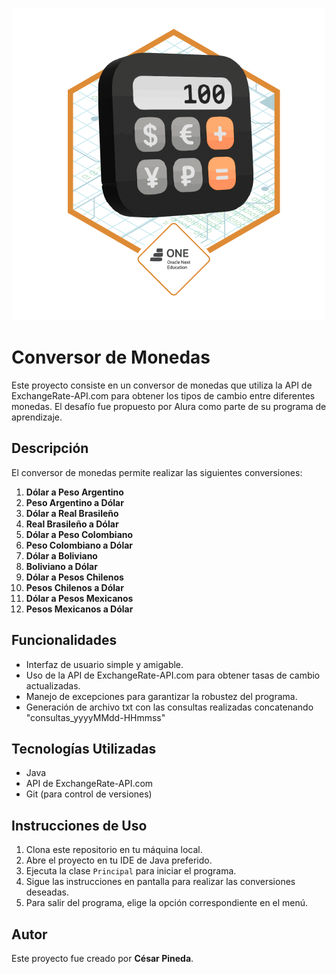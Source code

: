 <p align="center">
  <img src="img/Badge-Conversor.png" alt="Insignia de Alura Latam">
</p>

# Conversor de Monedas

Este proyecto consiste en un conversor de monedas que utiliza la API de ExchangeRate-API.com para obtener los tipos de cambio entre diferentes monedas. El desafío fue propuesto por Alura como parte de su programa de aprendizaje.

## Descripción

El conversor de monedas permite realizar las siguientes conversiones:

1. **Dólar a Peso Argentino**
2. **Peso Argentino a Dólar**
3. **Dólar a Real Brasileño**
4. **Real Brasileño a Dólar**
5. **Dólar a Peso Colombiano**
6. **Peso Colombiano a Dólar**
7. **Dólar a Boliviano**
8. **Boliviano a Dólar**
9. **Dólar a Pesos Chilenos**
10. **Pesos Chilenos a Dólar**
11. **Dólar a Pesos Mexicanos**
12. **Pesos Mexicanos a Dólar**


## Funcionalidades

- Interfaz de usuario simple y amigable.
- Uso de la API de ExchangeRate-API.com para obtener tasas de cambio actualizadas.
- Manejo de excepciones para garantizar la robustez del programa.
- Generación de archivo txt con las consultas realizadas concatenando "consultas_yyyyMMdd-HHmmss"

## Tecnologías Utilizadas

- Java
- API de ExchangeRate-API.com
- Git (para control de versiones)

## Instrucciones de Uso

1. Clona este repositorio en tu máquina local.
2. Abre el proyecto en tu IDE de Java preferido.
3. Ejecuta la clase `Principal` para iniciar el programa.
4. Sigue las instrucciones en pantalla para realizar las conversiones deseadas.
5. Para salir del programa, elige la opción correspondiente en el menú.

## Autor

Este proyecto fue creado por **César Pineda**.

